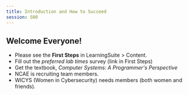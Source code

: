 ```yaml
---
title: Introduction and How to Succeed
session: S00
---
```


## Welcome Everyone!

* Please see the **First Steps** in LearningSuite > Content.
* Fill out the *preferred lab times* survey (link in First Steps)
* Get the textbook, *Computer Systems: A Programmer's Perspective*
* NCAE is recruiting team members.
* WICYS (Women in Cybersecurity) needs members (both women and friends). 